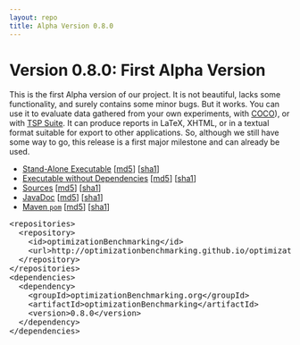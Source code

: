 ```yaml
---
layout: repo
title: Alpha Version 0.8.0
---
```


# Version 0.8.0: First Alpha Version

This is the first Alpha version of our project. It is not beautiful, lacks some
functionality, and surely contains some minor bugs. But it works. You can use it
to evaluate data gathered from your own experiments,
with [COCO](http://coco.gforge.inria.fr/doku.php?id=start)),
or with [TSP Suite](https://github.com/optimizationBenchmarking/tspSuite). It can
produce reports in LaTeX, XHTML, or in a textual format suitable for export to
other applications. So, although we still have some way to go, this release is a
first major milestone and can already be used. 
  
* [Stand-Alone Executable](optimizationBenchmarking-0.8.0-full.jar) [[md5](optimizationBenchmarking-0.8.0-full.jar.md5)] [[sha1](optimizationBenchmarking-0.8.0-full.jar.sha1)]
* [Executable without Dependencies](optimizationBenchmarking-0.8.0.jar) [[md5](optimizationBenchmarking-0.8.0.jar.md5)] [[sha1](optimizationBenchmarking-0.8.0.jar.sha1)]
* [Sources](optimizationBenchmarking-0.8.0-sources.jar) [[md5](optimizationBenchmarking-0.8.0-sources.jar.md5)] [[sha1](optimizationBenchmarking-0.8.0-sources.jar.sha1)]
* [JavaDoc](optimizationBenchmarking-0.8.0-javadoc.jar) [[md5](optimizationBenchmarking-0.8.0-javadoc.jar.md5)] [[sha1](optimizationBenchmarking-0.8.0-javadoc.jar.sha1)]
* [Maven `pom`](optimizationBenchmarking-0.8.0.pom) [[md5](optimizationBenchmarking-0.8.0.pom.md5)] [[sha1](optimizationBenchmarking-0.8.0.pom.sha1)]

<pre>
&lt;repositories&gt;
  &lt;repository&gt;
    &lt;id&gt;optimizationBenchmarking&lt;/id&gt;
    &lt;url&gt;http://optimizationbenchmarking.github.io/optimizationBenchmarking/repo/&lt;/url&gt;
  &lt;/repository&gt;
&lt;/repositories&gt;
&lt;dependencies&gt;
  &lt;dependency&gt;
    &lt;groupId&gt;optimizationBenchmarking.org&lt;/groupId&gt;
    &lt;artifactId&gt;optimizationBenchmarking&lt;/artifactId&gt;
    &lt;version&gt;0.8.0&lt;/version&gt;
  &lt;/dependency&gt;
&lt;/dependencies&gt;
</pre>
